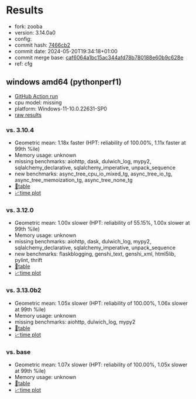 # Results

- fork: zooba
- version: 3.14.0a0
- config: 
- commit hash: [7466cb2](https://github.com/zooba/cpython/commit/7466cb2)
- commit date: 2024-05-20T19:34:18+01:00
- commit merge base: [caf6064a1bc15ac344afd78b780188e60b9c628e](https://github.com/zooba/cpython/commit/caf6064a1bc15ac344afd78b780188e60b9c628e)
- ref: cfg

## windows amd64 (pythonperf1)

- [GitHub Action run](https://github.com/faster-cpython/benchmarking/actions/runs/9163380409)
- cpu model: missing
- platform: Windows-11-10.0.22631-SP0
- [raw results](bm-20240520-pythonperf1-amd64-zooba-cfg-3.14.0a0-7466cb2.json)

### vs. 3.10.4

- Geometric mean: 1.18x faster (HPT: reliability of 100.00%, 1.11x faster at 99th %ile)
- Memory usage: unknown
- missing benchmarks: aiohttp, dask, dulwich_log, mypy2, sqlalchemy_declarative, sqlalchemy_imperative, unpack_sequence
- new benchmarks: async_tree_cpu_io_mixed_tg, async_tree_io_tg, async_tree_memoization_tg, async_tree_none_tg
- [📄table](bm-20240520-pythonperf1-amd64-zooba-cfg-3.14.0a0-7466cb2-vs-3.10.4.md)
- [📈time plot](bm-20240520-pythonperf1-amd64-zooba-cfg-3.14.0a0-7466cb2-vs-3.10.4.svg)

### vs. 3.12.0

- Geometric mean: 1.00x slower (HPT: reliability of 55.15%, 1.00x slower at 99th %ile)
- Memory usage: unknown
- missing benchmarks: aiohttp, dask, dulwich_log, mypy2, sqlalchemy_declarative, sqlalchemy_imperative, unpack_sequence
- new benchmarks: flaskblogging, genshi_text, genshi_xml, html5lib, pylint, thrift
- [📄table](bm-20240520-pythonperf1-amd64-zooba-cfg-3.14.0a0-7466cb2-vs-3.12.0.md)
- [📈time plot](bm-20240520-pythonperf1-amd64-zooba-cfg-3.14.0a0-7466cb2-vs-3.12.0.svg)

### vs. 3.13.0b2

- Geometric mean: 1.05x slower (HPT: reliability of 100.00%, 1.06x slower at 99th %ile)
- Memory usage: unknown
- missing benchmarks: aiohttp, dulwich_log, mypy2
- [📄table](bm-20240520-pythonperf1-amd64-zooba-cfg-3.14.0a0-7466cb2-vs-3.13.0b2.md)
- [📈time plot](bm-20240520-pythonperf1-amd64-zooba-cfg-3.14.0a0-7466cb2-vs-3.13.0b2.svg)

### vs. base

- Geometric mean: 1.07x slower (HPT: reliability of 100.00%, 1.05x slower at 99th %ile)
- Memory usage: unknown
- [📄table](bm-20240520-pythonperf1-amd64-zooba-cfg-3.14.0a0-7466cb2-vs-base.md)
- [📈time plot](bm-20240520-pythonperf1-amd64-zooba-cfg-3.14.0a0-7466cb2-vs-base.svg)


